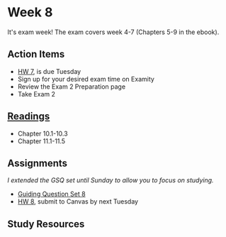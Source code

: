 # Week 8

It's exam week!  The exam covers week 4-7 (Chapters 5-9 in the ebook).  

## Action Items
* [HW 7](https://genchem.science.psu.edu/homework-7-houck), is due Tuesday
* Sign up for your desired exam time on Examity
* Review the Exam 2 Preparation page
* Take Exam 2


## [Readings](https://genchem.science.psu.edu)
* Chapter 10.1-10.3
* Chapter 11.1-11.5


## Assignments

_I extended the GSQ set until Sunday to allow you to focus on studying._

- [Guiding Question Set 8](https://psu.instructure.com/courses/1866869/quizzes/3317754) 
- [HW 8](https://genchem.science.psu.edu/homework-8-houck), submit to Canvas by next Tuesday

## Study Resources







